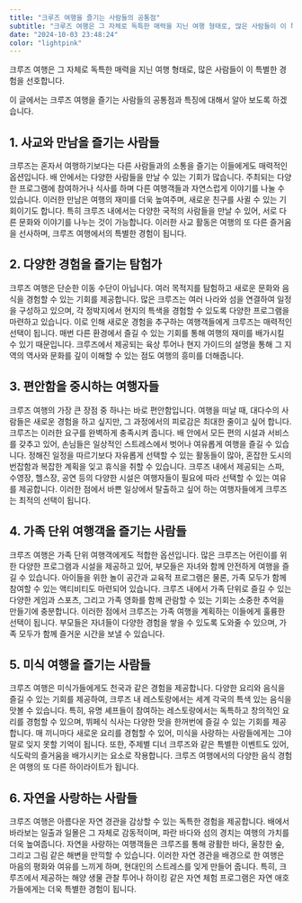 ```yaml
---
title: "크루즈 여행을 즐기는 사람들의 공통점"
subtitle: "크루즈 여행은 그 자체로 독특한 매력을 지닌 여행 형태로, 많은 사람들이 이 특별한 경험을 선호합니다. 크루즈 여행을 즐기는 사람들의 공통점과 특징에 대해서 소개하는 글입니다."
date: "2024-10-03 23:48:24"
color: "lightpink"
---
```




<p>크루즈 여행은 그 자체로 독특한 매력을 지닌 여행 형태로, 많은 사람들이 이 특별한 경험을 선호합니다.</p>

<p>이 글에서는 크루즈 여행을 즐기는 사람들의 공통점과 특징에 대해서 알아 보도록 하겠습니다.</p>

<h2><b>1. 사교와 만남을 즐기는 사람들</b></h2>
<p>크루즈는 혼자서 여행하기보다는 다른 사람들과의 소통을 즐기는 이들에게도 매력적인 옵션입니다. 배 안에서는 다양한 사람들을 만날 수 있는 기회가 많습니다. 주최되는 다양한 프로그램에 참여하거나 식사를 하며 다른 여행객들과 자연스럽게 이야기를 나눌 수 있습니다. 이러한 만남은 여행의 재미를 더욱 높여주며, 새로운 친구를 사귈 수 있는 기회이기도 합니다. 특히 크루즈 내에서는 다양한 국적의 사람들을 만날 수 있어, 서로 다른 문화와 이야기를 나누는 것이 가능합니다. 이러한 사교 활동은 여행의 또 다른 즐거움을 선사하며, 크루즈 여행에서의 특별한 경험이 됩니다.</p>

<h2><b>2. 다양한 경험을 즐기는 탐험가</b></h2>
<p>크루즈 여행은 단순한 이동 수단이 아닙니다. 여러 목적지를 탐험하고 새로운 문화와 음식을 경험할 수 있는 기회를 제공합니다. 많은 크루즈는 여러 나라와 섬을 연결하여 일정을 구성하고 있으며, 각 정박지에서 현지의 특색을 경험할 수 있도록 다양한 프로그램을 마련하고 있습니다. 이로 인해 새로운 경험을 추구하는 여행객들에게 크루즈는 매력적인 선택이 됩니다. 매번 다른 환경에서 즐길 수 있는 기회를 통해 여행의 재미를 배가시킬 수 있기 때문입니다. 크루즈에서 제공되는 육상 투어나 현지 가이드의 설명을 통해 그 지역의 역사와 문화를 깊이 이해할 수 있는 점도 여행의 흥미를 더해줍니다.</p>

<h2><b>3. 편안함을 중시하는 여행자들</b></h2>
<p>크루즈 여행의 가장 큰 장점 중 하나는 바로 편안함입니다. 여행을 떠날 때, 대다수의 사람들은 새로운 경험을 하고 싶지만, 그 과정에서의 피로감은 최대한 줄이고 싶어 합니다. 크루즈는 이러한 요구를 완벽하게 충족시켜 줍니다. 배 안에서 모든 편의 시설과 서비스를 갖추고 있어, 손님들은 일상적인 스트레스에서 벗어나 여유롭게 여행을 즐길 수 있습니다. 정해진 일정을 따르기보다 자유롭게 선택할 수 있는 활동들이 많아, 혼잡한 도시의 번잡함과 복잡한 계획을 잊고 휴식을 취할 수 있습니다. 크루즈 내에서 제공되는 스파, 수영장, 헬스장, 공연 등의 다양한 시설은 여행자들이 필요에 따라 선택할 수 있는 여유를 제공합니다. 이러한 점에서 바쁜 일상에서 탈출하고 싶어 하는 여행자들에게 크루즈는 최적의 선택이 됩니다.</p>

<h2><b>4. 가족 단위 여행객을 즐기는 사람들</b></h2>
<p>크루즈 여행은 가족 단위 여행객에게도 적합한 옵션입니다. 많은 크루즈는 어린이를 위한 다양한 프로그램과 시설을 제공하고 있어, 부모들은 자녀와 함께 안전하게 여행을 즐길 수 있습니다. 아이들을 위한 놀이 공간과 교육적 프로그램은 물론, 가족 모두가 함께 참여할 수 있는 액티비티도 마련되어 있습니다. 크루즈 내에서 가족 단위로 즐길 수 있는 다양한 게임과 스포츠, 그리고 가족 영화를 함께 관람할 수 있는 기회는 소중한 추억을 만들기에 충분합니다. 이러한 점에서 크루즈는 가족 여행을 계획하는 이들에게 훌륭한 선택이 됩니다. 부모들은 자녀들이 다양한 경험을 쌓을 수 있도록 도와줄 수 있으며, 가족 모두가 함께 즐거운 시간을 보낼 수 있습니다.</p>

<h2><b>5. 미식 여행을 즐기는 사람들</b></h2>
<p>크루즈 여행은 미식가들에게도 천국과 같은 경험을 제공합니다. 다양한 요리와 음식을 즐길 수 있는 기회를 제공하여, 크루즈 내 레스토랑에서는 세계 각국의 특색 있는 음식을 맛볼 수 있습니다. 특히, 유명 셰프들이 참여하는 레스토랑에서는 독특하고 창의적인 요리를 경험할 수 있으며, 뷔페식 식사는 다양한 맛을 한꺼번에 즐길 수 있는 기회를 제공합니다. 매 끼니마다 새로운 요리를 경험할 수 있어, 미식을 사랑하는 사람들에게는 그야말로 잊지 못할 기억이 됩니다. 또한, 주제별 디너 크루즈와 같은 특별한 이벤트도 있어, 식도락의 즐거움을 배가시키는 요소로 작용합니다. 크루즈 여행에서의 다양한 음식 경험은 여행의 또 다른 하이라이트가 됩니다.</p>

<h2><b>6. 자연을 사랑하는 사람들</b></h2>
<p>크루즈 여행은 아름다운 자연 경관을 감상할 수 있는 독특한 경험을 제공합니다. 배에서 바라보는 일출과 일몰은 그 자체로 감동적이며, 파란 바다와 섬의 경치는 여행의 가치를 더욱 높여줍니다. 자연을 사랑하는 여행객들은 크루즈를 통해 광활한 바다, 울창한 숲, 그리고 그림 같은 해변을 만끽할 수 있습니다. 이러한 자연 경관을 배경으로 한 여행은 마음의 평화와 여유를 느끼게 하며, 현대인의 스트레스를 잊게 만들어 줍니다. 특히, 크루즈에서 제공하는 해양 생물 관찰 투어나 하이킹 같은 자연 체험 프로그램은 자연 애호가들에게는 더욱 특별한 경험이 됩니다.</p>
